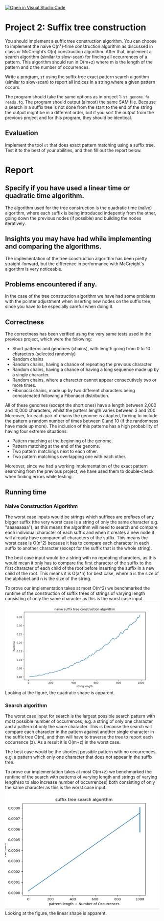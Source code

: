 [![Open in Visual Studio Code](https://classroom.github.com/assets/open-in-vscode-c66648af7eb3fe8bc4f294546bfd86ef473780cde1dea487d3c4ff354943c9ae.svg)](https://classroom.github.com/online_ide?assignment_repo_id=8702032&assignment_repo_type=AssignmentRepo)
# Project 2: Suffix tree construction

You should implement a suffix tree construction algorithm. You can choose to implement the naive O(n²)-time construction algorithm as discussed in class or McCreight’s O(n) construction algorithm. After that, implement a search algorithm (similar to slow-scan) for finding all occurrences of a pattern. This algorithm should run in O(m+z) where m is the length of the pattern and z the number of occurrences.

Write a program, `st` using the suffix tree exact pattern search algorithm (similar to slow-scan) to report all indices in a string where a given pattern occurs. 

The program should take the same options as in project 1: `st genome.fa reads.fq`. The program should output (almost) the same SAM file. Because a search in a suffix tree is not done from the start to the end of the string the output might be in a different order, but if you sort the output from the previous project and for this program, they should be identical.

## Evaluation

Implement the tool `st` that does exact pattern matching using a suffix tree. Test it to the best of your abilities, and then fill out the report below.

# Report

## Specify if you have used a linear time or quadratic time algorithm.

The algorithm used for the tree construction is the quadratic time (naïve) algorithm, where each suffix is being introduced indepently from the other, going down the previous nodes (if possible) and building the nodes iteratively.

## Insights you may have had while implementing and comparing the algorithms.

The implementation of the tree construction algorithm has been pretty straight-forward, but the difference in performance with McCreight's algorithm is very noticeable.

## Problems encountered if any.

In the case of the tree construction algorithm we have had some problems with the pointer adjustment when inserting new nodes on the suffix tree, since you have to be especially careful when doing it.

## Correctness

The correctness has been verified using the very same tests used in the previous project, which were the following:

- Short patterns and genomes (chains), with length going from 0 to 10 characters (selected randomly)
- Random chains
- Random chains, having a chance of repeating the previous character.
- Random chains, having a chance of having a long sequence made up by a single character.
- Random chains, where a character cannot appear consecutively two or more times.
- Fibonacci chains, made up by two different characters being concatenated following a Fibonacci distribution.

All of these genomes (except the short ones) have a length between 2,000 and 10,000 characters, whilst the patters length varies between 3 and 200. Moreover, for each pair of chains the genome is adapted, forcing to include the pattern a random number of times between 0 and 10 (if the randomness have made up more). The inclusion of this patterns has a high probability of having four extreme situations:

- Pattern matching at the beginning of the genome.
- Pattern matching at the end of the genoms.
- Two pattern matchings next to each other.
- Two pattern matchings overlapping one with each other.

Moreover, since we had a working implementation of the exact pattern searching from the previous project, we have used them to double-check when finding errors while testing.

## Running time

### Naive Construction Algorithm
The worst case inputs would be strings which suffixes are prefixes of any bigger suffix (the very worst case is a string of only the same character e.g. "aaaaaaaaa"), as this means the algorithm will need to search and compare each individual character of each suffix and when it creates a new node it will already have compared all characters of the suffix. This means the worst case is O(n^2) because it has to compare each character in each suffix to another character (except for the suffix that is the whole string).

The best case input would be a string with no repeating characters, as this would mean it only has to compare the first character of the suffix to the first character of each child of the root before inserting the suffix in a new child of the root. This means it is O(a*n) for best case, where a is the size of the alphabet and n is the size of the string.

To prove our implementation takes at most O(n^2) we benchmarked the runtime of the construction of suffix trees of strings of varying length consisting of only the same character as this is the worst case input. 
![](./figs/construction.jpg)
Looking at the figure, the quadratic shape is apparent.

### Search algorithm
The worst case input for search is the largest possible search pattern with most possible number of occurrences, e.g. a string of only one character and a pattern of only the same character. This is because the search will compare each character in the pattern against another single character in the suffix tree O(m), and then will have to traverse the tree to report each occurrence (z). As a result it is O(m+z) in the worst case.

The best case would be the shortest possible pattern with no occurrences, e.g. a pattern which only one character that does not appear in the suffix tree.

To prove our implementation takes at most O(m+z) we benchmarked the runtime of the search with patterns of varying length and strings of varying length(so to also increase number of occurrences) both consisting of only the same character as this is the worst case input. 
![](./figs/search.jpg)
Looking at the figure, the linear shape is apparent.

